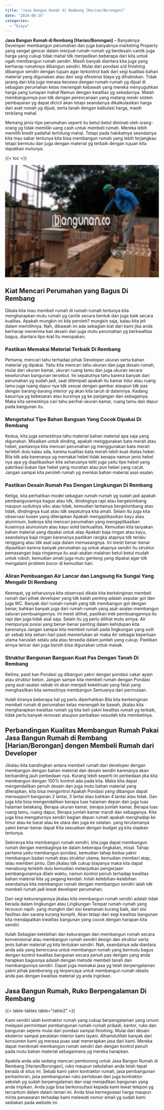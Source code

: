 ```yaml
---
title: "Jasa Bangun Rumah di Rembang [Harian/Borongan]"
date: "2024-08-25"
categories: 
  - "biaya"
---
```


**Jasa Bangun Rumah di Rembang \[Harian/Borongan\]** – Banyaknya Developer membangun perumahan dan juga banyaknya marketing Property yang sangat gencar dalam menjual rumah-rumah yg berdesain cantik juga harga yang cukup tidak mahal tdk menjadikan beberapa dari kita untuk ogah membangun rumah sendiri. Masih banyak diantara kita juga yang berharap rumahnya dibangun sendiri. Mulai dari pondasi s/d finishing dibangun sendiri dengan tujuan agar terkontrol baik dari segi kualitas bahan material yang digunakan atau dari segi efesiensi biaya yg dihabiskan. Tidak jarang dari kita juga merasa kecewa dengan rumah-rumah yg dijual di sebagian perumahan kelas menengah kebawah yang mereka menyuguhkan harga yang lumayan mahal Namun dengan kwalitas yg sekadarnya. Malah membangunnya pun tdk dengan perencanaan yang matang meski sistem pembayaran yg dapat dicicil akan tetapi seandainya dikalkulasikan harga dari aset rumah yg dijual, serta tanah dengan kalkulasi harga, masih terbilang mahal.

Memang jenis-tipe perumahan seperti itu betul-betul diminati oleh orang-orang yg tidak memiliki uang cash untuk membeli rumah. Mereka lebih memilih kredit padahal terhitung mahal. Tetapi pada hakikatnya seandainya kita mau sabar tentunya kita bisa membangun rumah yang lebih terjangkau tetapi bermutu dan juga dengan material yg terbaik dengan tujuan kita dapatkan mutunya.

{{< toc >}}

![Jasa Bangun Rumah di Rembang [Harian/Borongan]](/images/borong-bangunan-12.png)

## Kiat Mencari Perumahan yang Bagus Di Rembang

Dikala kita mau membeli rumah di rumah-rumah tentunya kita mengharapkan mutu rumah yg cantik secara bentuk dan juga baik secara kualitas. Apakah mungkin ini kita peroleh? mungkin saja, kalau kita jeli dalam memilihnya. Nah, dibawah ini ada sebagian kiat dari kami jika anda berharap menerima kan desain dan juga mutu perumahan yg berkwalitas bagus, diantara tips-kiat Itu merupakan;

### Pastikan Memakai Material Terbaik Di Rembang

Pertama, mencari tahu terhadap pihak Developer ukuran serta bahan material yg dipakai. Yaitu kita mencari tahu ukuran dan juga desain rumah, mulai dari ukuran kamar, ukuran ruang tamu dan juga ukuran secara keseluruhan bangunan tersebut. Ini sepatutnya tahu karena banyak dari perumahan yg sudah jadi, saat ditempati apakah itu kamar tidur atau ruang tamu juga ruang dapur nya tdk sesuai dengan gambar ataupun tdk pas dengan barang-barang interior yg akan kita taruh di dalamnya. Kadang kasurnya yg kebesaran atau kursinya yg ke panjangan dan sebagainya. Maka kita semestinya cari tahu perihal ukuran kamar, ruang tamu dan dapur pada bangunan itu.

### Mengetahui Tipe Bahan Banguan Yang Cocok Dipakai Di Rembang

Kedua, kita juga semestinya tahu material bahan material apa saja yang digunakan. Misalkan untuk dinding, apakah menggunakan bata merah atau hebel, pantasnya kita mencari perumahan yg menggunakan bata merah terlebih dulu kalau ada, karena kualitas bata merah lebih kuat diatas hebel. Bila tdk ada karenanya yg memakai hebel tidak kenapa namun jenis hebel nya apa yg diaplikasikan kita seharusnya teliti juga yaitu tipe hebel yang pabrikasi bukan tipe hebel yang murahan atau pun hebel yang cacat. Jangan sampai kita peroleh rumah yg memkai bahan material asal-asalan.

### Pastikan Desain Rumah Pas Dengan Lingkungan Di Rembang

Ketiga, kita perhatikan model sebagian rumah-rumah yg sudah jadi apakah pembangunannya bagus atau tdk, dindingnya rapi atau bergelombang maupun sudutnya siku atau tidak, kemudian lantainya bergelombang atau tidak, dindingnya kuat atau tdk sepatutnya kita amati. Selain itu juga kita observasi kusen yang diterapkan Apakah mengaplikasikan kayu atau aluminium, baiknya kita mencari perumahan yang mengaplikasikan kusennya alumunium atau kayu solid berkualitas. Kemudian kita tanyakan bahan material yang dipakai untuk atap Apakah baja ringan atau kayu, seandainya baja ringan karenanya pastikan rangka atapnya tdk terlalu renggang atau tdk asal saja dalam memasangnya. Ini mesti benar-benar dipastikan karena banyak perumahan yg untuk atapnya sendiri itu struktur pemasangan baja ringannya itu asal-asalan malahan betul-betul mudah untuk roboh, kemudian amati juga mutu genteng yang dipakai agar tdk mengalami problem bocor di kemudian hari.

### Aliran Pembuangan Air Lancar dan Langsung Ke Sungai Yang Mengalir Di Rembang

Keempat, yg seharusnya kita observasi dikala kita berkeinginan membeli rumah dari pihak developer yang tdk kalah penting adalah seputar got dan juga WC. Banyak dari rumah-rumah yang tdk membangun got dengan benar, bahkan banyak juga dari rumah-rumah yang asal-asalan membangun saluran pembuangannya. Ini mesti dilihat, pastikan trek pembuangannya itu rapi dan juga tidak asal saja. Selain itu yg perlu dilihat mutu airnya. Air mempunyai posisi yang benar-benar penting dalam kehidupan kita karenanya Jangan sampai kita membeli rumah pada lingkungan yang sulit air sebab kita sehari-hari pasti memerlukan air maka Air sebagai keperluan utama haruslah selalu ada atau tersedia dalam jumlah yang cukup. Pastikan airnya lancar dan juga bersih bisa digunakan untuk masak.

### Struktur Bangunan Banguan Kuat Pas Dengan Tanah Di Rembang

Kelima, pasti kan Pondasi yg dibangun yakni dengan pondasi cakar ayam atau struktur beton. Jangan sampe kita membeli rumah dengan Pondasi yang asal-asalan sebab ini akan menjadi kekeliruan yang fatal yang menghasilkan kita semestinya membangun Semuanya dari permulaan.

Itulah kiranya beberapa hal yg perlu diperhatikan Bila kita berkeinginan membeli rumah di perumahan kelas menengah ke bawah, jikalau kita mengharapkan kwalitas rumah yg kita beli yakni kwalitas rumah yg terbaik, tidak perlu banyak renovasi ataupun perbaikan sesudah kita membelinya.

## Perbandingan Kualitas Membangun Rumah Pakai Jasa Bangun Rumah di Rembang \[Harian/Borongan\] dengen Membeli Rumah dari Developer

Jikalau kita bandingkan antara membeli rumah dari developer dengan membangun dengan bahan material dan desain sendiri karenanya akan berbanding jauh perbedaan nya. Kurang lebih seperti ini perbedaan jika kita membangun dengan 100% kontrol ada pada kita. Maka kita dapat mengendalikan penuh desain dan juga mutu bahan material yang diterapkan, kita bisa mengontrol Apakah Pondasi yang dibangun dapat mensupport bangunan 2 lantai, 3 lantai atau bahkan 4 lantai atau tidak. Dan juga kita bisa mengendalikan berapa luas halaman depan dan juga luas halaman belakang. Berapa ukuran kamar, berapa jumlah kamar, Berapa luas ruang tamu, ruang dapur, Berapa jumlah kamar mandi dan sebagainya. Kita juga bisa mengaturnya sendiri bagian depan rumah apakah menghadap ke timur atau ke barat atau ke utara dan juga ke selatan. yang terutamanya yakni benar-benar dapat Kita sesuaikan dengan budget yg kita siapkan tentunya.

Sekiranya kita membangun rumah sendiri, kita juga dapat membangun rumah dengan membaginya ke dalam beberapa tingkatan, misal. Tahap pertama yaitu membangun pondasi, kemudian tahap kedua yakni membangun badan rumah atau struktur utama, kemudian memberi atap, lalau memberi pintu. Dan jikalau tdk cukup biayanya maka kita dapat menabung terlebih dulu kemudian melanjutkan pengerjaan pembangunannya dilain waktu, namun kontrol penuh terhadap kwalitas bahan material kita yg pegang kendali. Inilah kelebihan-kelebihan seandainya kita membangun rumah dengan membangun sendiri ialah tdk membeli rumah jadi lewat developer perumahan.

Dari segi kekurangannya jikalau kita membangun rumah sendiri adalah tidak berada dalam lingkungan atau Lingkungan Tempat rumah-rumah yang tersusun rapih. yang mungkin dari sisi keamanan kurang baik, dari sisi fasilitas dan sarana kurang komplit, Akan tetapi dari segi kwalitas bangunan kita mendapatkan kwalitas bangunan yang cocok dengan harapan kita sendiri.

Itulah Sebagian kelebihan dan kekurangan dari membangun rumah secara konvensional atau membangun rumah sendiri design dan struktur serta jenis bahan material yg kita tentukan sendiri. Nah, seandainya ada diantara anda ada yang berencana untuk membangun rumah yang bermutu bagus dengan kontrol kwalitas bangunan secara penuh pas dengan yang anda harapkan bagusnya adalah dengan metode membeli tanah dan membangunnya sendiri. Dapat juga memakai jasa yg telah berpengalaman yakni pihak pemborong yg terpercaya untuk membangun rumah idealis anda pas dengan kwalitas material yg anda inginkan.

## Jasa Bangun Rumah, Ruko Berpengalaman Di Rembang

{{< table-tables table="table2" >}}

Kami sendiri ialah kontraktor rumah yang cukup berpengalaman yang umum melayani permintaan pembangunan rumah-rumah pribadi, kantor, ruko dan bangunan sejenis mulai dari pondasi sampai finishing. Mulai dari desain eksterior sampai peralatan interior kami layani. Alhamdulillah banyak dari konsumen kami yg merasa puas saat menerapkan jasa dari kami. Mereka dapat menikmati membangun rumah sendiri dan dengan kontrol penuh pada mutu bahan material sebagaimana yg mereka harapkan.

Apabila anda ada sedang mencari pemborong untuk Jasa Bangun Rumah di Rembang \[Harian/Borongan\], ruko maupun sekolahan anda telah tepat berada di situs ini. Sebab kami yakni kontraktor rumah, jasa pembangunan perkantoran, jasa pembangunan ruko pertokoan dan juga kontraktor sekolah yg sudah berpengalaman dan siap menjadikan bangunan yang anda impikan. Anda juga bisa berkonsultasi kepada kami lewat telepon yg tercantum dalam dalam laman ini. Anda bisa bernegosiasi harga maupun minta penawaran terhadap kami melewati nomor email yg sudah kami sediakan pada website ini.
